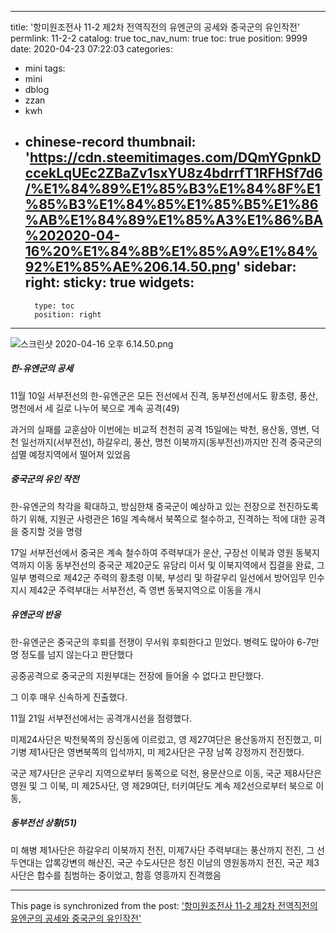 
---
title: '항미원조전사 11-2 제2차 전역직전의 유엔군의 공세와 중국군의 유인작전'
permlink: 11-2-2
catalog: true
toc_nav_num: true
toc: true
position: 9999
date: 2020-04-23 07:22:03
categories:
- mini
tags:
- mini
- dblog
- zzan
- kwh
- chinese-record
thumbnail: 'https://cdn.steemitimages.com/DQmYGpnkDccekLqUEc2ZBaZv1sxYU8z4bdrrfT1RFHSf7d6/%E1%84%89%E1%85%B3%E1%84%8F%E1%85%B3%E1%84%85%E1%85%B5%E1%86%AB%E1%84%89%E1%85%A3%E1%86%BA%202020-04-16%20%E1%84%8B%E1%85%A9%E1%84%92%E1%85%AE%206.14.50.png'
sidebar:
    right:
        sticky: true
widgets:
    -
        type: toc
        position: right
---


![스크린샷 2020-04-16 오후 6.14.50.png](https://cdn.steemitimages.com/DQmYGpnkDccekLqUEc2ZBaZv1sxYU8z4bdrrfT1RFHSf7d6/%E1%84%89%E1%85%B3%E1%84%8F%E1%85%B3%E1%84%85%E1%85%B5%E1%86%AB%E1%84%89%E1%85%A3%E1%86%BA%202020-04-16%20%E1%84%8B%E1%85%A9%E1%84%92%E1%85%AE%206.14.50.png)


##### 한-유엔군의 공세

11월 10일 서부전선의 한-유엔군은 모든 전선에서 진격, 동부전선에서도 황초령, 풍산, 명천에서 세 길로 나누어 북으로 계속 공격(49)

과거의 실패를 교훈삼아 이번에는 비교적 천천히 공격
15일에는 박천, 용산동, 영변, 덕천 일선까지(서부전선), 하갈우리, 풍산, 명천 이북까지(동부전선)까지만 진격
중국군의 섬멸 예정지역에서 떨어져 있었음

##### 중국군의 유인 작전

한-유엔군의 착각을 확대하고, 방심한채 중국군이 예상하고 있는 전장으로 전진하도록 하기 위해, 지원군 사령관은 16일 계속해서 북쪽으로 철수하고, 진격하는 적에 대한 공격을 중지할 것을 명령

17일 서부전선에서 중국은 계속 철수하여 주력부대가 운산, 구장선 이북과 영원 동북지역까지 이동
동부전선의 중국군 제20군도 유담리 이서 및 이북지역에서 집결을 완료, 그 일부 병력으로 제42군 주력의 황초령 이북, 부성리 및 하갈우리 일선에서 방어임무 인수지시
제42군 주력부대는 서부전선, 즉 영변 동북지역으로 이동을 개시

##### 유엔군의 반응

한-유엔군은 중국군의 후퇴를 전쟁이 무서워 후퇴한다고 믿었다. 병력도 많아야 6-7만명 정도를 넘지 않는다고 판단했다 

공중공격으로 중국군의 지원부대는 전장에 들어올 수 없다고 판단했다. 

그 이후 매우 신속하게 진출했다. 

11월 21일 서부전선에서는 공격개시선을 점령했다.

미제24사단은 박천북쪽의 장신동에 이르렀고, 영 제27여단은 용산동까지 전진했고, 미 기병 제1사단은 영변북쪽의 입석까지, 미 제2사단은 구장 남쪽 강정까지 전진했다. 

국군 제7사단은 군우리 지역으로부터 동쪽으로 덕천, 용문산으로 이동, 국군 제8사단은 영원 및 그 이북, 미 제25사단, 영 제29여단, 터키여단도 계속 제2선으로부터 북으로 이동, 

##### 동부전선 상황(51)

미 해병 제1사단은 하갈우리 이북까지 전진, 미제7사단 주력부대는 풍산까지 전진, 그 선두연대는 압록강변의 해산진, 국군 수도사단은 청진 이남의 영원동까지 전진, 국군 제3사단은 합수를 침범하는 중이었고, 함흥 영흥까지 진격했음

- - -

This page is synchronized from the post: ['항미원조전사 11-2 제2차 전역직전의 유엔군의 공세와 중국군의 유인작전'](https://steemit.com/@wisdomandjustice/11-2-2)
